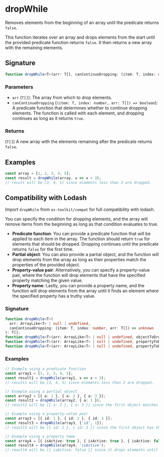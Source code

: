 # dropWhile

Removes elements from the beginning of an array until the predicate returns `false`.

This function iterates over an array and drops elements from the start until the provided
predicate function returns `false`. It then returns a new array with the remaining elements.

## Signature

```typescript
function dropWhile<T>(arr: T[], canContinueDropping: (item: T, index: number, arr: T[]) => boolean): T[];
```

### Parameters

- `arr` (`T[]`): The array from which to drop elements.
- `canContinueDropping` (`(item: T, index: number, arr: T[]) => boolean`): A predicate function that determines whether to continue dropping elements. The function is called with each element, and dropping continues as long as it returns `true`.

### Returns

(`T[]`) A new array with the elements remaining after the predicate returns `false`.

## Examples

```typescript
const array = [1, 2, 3, 4, 5];
const result = dropWhile(array, x => x < 3);
// result will be [3, 4, 5] since elements less than 3 are dropped.
```

## Compatibility with Lodash

Import `dropWhile` from `es-toolkit/compat` for full compatibility with lodash.

You can specify the condition for dropping elements, and the array will remove items from the beginning as long as that condition evaluates to true.

- **Predicate function**: You can provide a predicate function that will be applied to each item in the array. The function should return `true` for elements that should be dropped. Dropping continues until the predicate returns `false` for the first time.
- **Partial object**: You can also provide a partial object, and the function will drop elements from the array as long as their properties match the properties of the provided object.
- **Property-value pair**: Alternatively, you can specify a property-value pair, where the function will drop elements that have the specified property matching the given value.
- **Property name**: Lastly, you can provide a property name, and the function will drop elements from the array until it finds an element where the specified property has a truthy value.

### Signature

```typescript
function dropWhile<T>(
  arr: ArrayLike<T> | null | undefined,
  canContinueDropping: (item: T, index: number, arr: T[]) => unknown
): T[];
function dropWhile<T>(arr: ArrayLike<T> | null | undefined, objectToDrop: Partial<T>): T[];
function dropWhile<T>(arr: ArrayLike<T> | null | undefined, propertyToDrop: [keyof T, unknown]): T[];
function dropWhile<T>(arr: ArrayLike<T> | null | undefined, propertyToDrop: string): T[];
```

### Examples

```typescript
// Example using a predicate function
const array1 = [1, 2, 3, 4, 5];
const result1 = dropWhile(array1, x => x < 3);
// result1 will be [3, 4, 5] since elements less than 3 are dropped.

// Example using a partial object
const array2 = [{ a: 1 }, { a: 2 }, { a: 3 }];
const result2 = dropWhile(array2, { a: 1 });
// result2 will be [{ a: 2 }, { a: 3 }] since the first object matches the properties of the provided object.

// Example using a property-value pair
const array3 = [{ id: 1 }, { id: 2 }, { id: 3 }];
const result3 = dropWhile(array3, ['id', 1]);
// result3 will be [{ id: 2 }, { id: 3 }] since the first object has the id property matching the value 1.

// Example using a property name
const array4 = [{ isActive: true }, { isActive: true }, { isActive: false }];
const result4 = dropWhile(array4, 'isActive');
// result4 will be [{ isActive: false }] since it drops elements until it finds one with a falsy isActive property.
```
